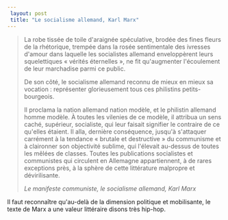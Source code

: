 ```yaml
---
 layout: post
 title: "Le socialisme allemand, Karl Marx"
---
```


<blockquote>
<p>La robe tissée de toile d'araignée spéculative, brodée des fines fleurs de la rhétorique, trempée dans la rosée sentimentale des ivresses d'amour dans laquelle les socialistes allemand enveloppèrent leurs squelettiques « vérités éternelles », ne fit qu'augmenter l'écoulement de leur marchadise parmi ce public.</p>  <p>De son côté, le socialisme allemand reconnu de mieux en mieux sa vocation : représenter glorieusement tous ces philistins petits-bourgeois.</p>  <p>Il proclama la nation allemand nation modèle, et le philistin allemand homme modèle. À toutes les vilenies de ce modèle, il attribua un sens caché, supérieur, socialiste, qui leur faisait signifier le contraire de ce qu'elles étaient. Il alla, dernière conséquence, jusqu'à s'attaquer carrément à la tendance « brutale et destructive » du communisme et à claironner son objectivité sublime, qui l'élevait au-dessus de toutes les mêlées de classes. Toutes les publications socialistes et communistes qui circulent en Allemagne appartiennent, à de rares exceptions près, à la sphère de cette littérature malpropre et dévirilisante.</p>  <cite>Le manifeste communiste, le socialisme allemand, Karl Marx</cite>
</blockquote>  <p>Il faut reconnaître qu'au-delà de la dimension politique et mobilisante, le texte de Marx a une valeur littéraire disons très hip-hop.</p>
